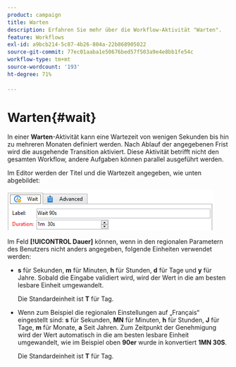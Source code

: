 ```yaml
---
product: campaign
title: Warten
description: Erfahren Sie mehr über die Workflow-Aktivität "Warten".
feature: Workflows
exl-id: a9bcb214-5c87-4b26-804a-22b868905022
source-git-commit: 77ec01aaba1e50676bed57f503a9e4e8bb1fe54c
workflow-type: tm+mt
source-wordcount: '193'
ht-degree: 71%

---
```


# Warten{#wait}



In einer **Warten**-Aktivität kann eine Wartezeit von wenigen Sekunden bis hin zu mehreren Monaten definiert werden. Nach Ablauf der angegebenen Frist wird die ausgehende Transition aktiviert. Diese Aktivität betrifft nicht den gesamten Workflow, andere Aufgaben können parallel ausgeführt werden.

Im Editor werden der Titel und die Wartezeit angegeben, wie unten abgebildet:

![](assets/edit_wait.png)

Im Feld **[!UICONTROL Dauer]** können, wenn in den regionalen Parametern des Benutzers nicht anders angegeben, folgende Einheiten verwendet werden:

* **s** für Sekunden, **m** für Minuten, **h** für Stunden, **d** für Tage und **y** für Jahre. Sobald die Eingabe validiert wird, wird der Wert in die am besten lesbare Einheit umgewandelt.

  Die Standardeinheit ist **T** für Tag.

* Wenn zum Beispiel die regionalen Einstellungen auf „Français“ eingestellt sind: **s** für Sekunden, **MN** für Minuten, **h** für Stunden, **J** für Tage, **m** für Monate, **a** Seit Jahren. Zum Zeitpunkt der Genehmigung wird der Wert automatisch in die am besten lesbare Einheit umgewandelt, wie im Beispiel oben **90er** wurde in konvertiert **1MN 30S**.

  Die Standardeinheit ist **T** für Tag.
